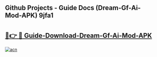 ## Github Projects - Guide Docs (Dream-Gf-Ai-Mod-APK) 9jfa1

# <h2><a href="https://apkcomod.com?title=Dream-Gf-Ai-Mod-APK">🔗👉 🔴 Guide-Download-Dream-Gf-Ai-Mod-APK </a></h2>

[![acn](https://github.com/user-attachments/assets/0f9c940e-d8b0-45ae-aac7-cd30a18b3e1c)](https://apkcomod.com?title=Dream-Gf-Ai-Mod-APK)
